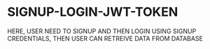 # SIGNUP-LOGIN-JWT-TOKEN
HERE, USER NEED TO SIGNUP AND THEN LOGIN USING SIGNUP CREDENTIALS, THEN USER CAN RETREIVE DATA FROM DATABASE
